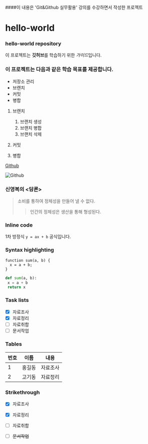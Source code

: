 ####이 내용은 'Git&Github 실무활용' 강의를 수강하면서 작성한 프로젝트

# hello-world
### hello-world repository

이 프로젝트는 **깃허브**를 학습하기 위한 *가이드*입니다.

### 이 프로젝트는 다음과 같은 학습 목표를 제공합니다.
* 저장소 관리
 * 브랜치
 * 커밋
 * 병합

1. 브랜치
   1. 브랜치 생성
   2. 브랜치 병합
   3. 브랜치 삭제

1. 커밋
1. 병합

[Github](http://github.com)

![Github](http://github.com/logo.jpg)

### 신영복의 <담론>
> 소비를 통하여 정체성을 만들어 낼 수 없다.
>> 인간의 정체성은 생산을 통해 형성된다.

### Inline code
1차 방정식 `y = ax + b` 공식입니다.

### Syntax highlighting
```javarscript
function sum(a, b) {
  x = a + b;
}
```

```python
def sum(a, b):
 x = a + b
 return x
```

### Task lists
- [x] 자료조사
- [x] 자료정리
- [ ] 자료취합
- [ ] 문서작업

### Tables
번호 | 이름 | 내용
-----|------|------
1    |홍길동 | 자료조사
2    |고기동 | 자료정리

### Strikethrough
- [x] 자료조사
- [x] 자료정리
- [ ] 자료취합
- [ ] ~~문서작업~~

